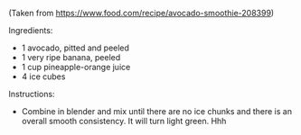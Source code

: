 (Taken from https://www.food.com/recipe/avocado-smoothie-208399)

Ingredients:
- 1 avocado, pitted and peeled
- 1 very ripe banana, peeled
- 1 cup pineapple-orange juice
- 4 ice cubes

Instructions:
- Combine in blender and mix until there are no ice chunks and there is an overall smooth consistency. It will turn light green.
Hhh